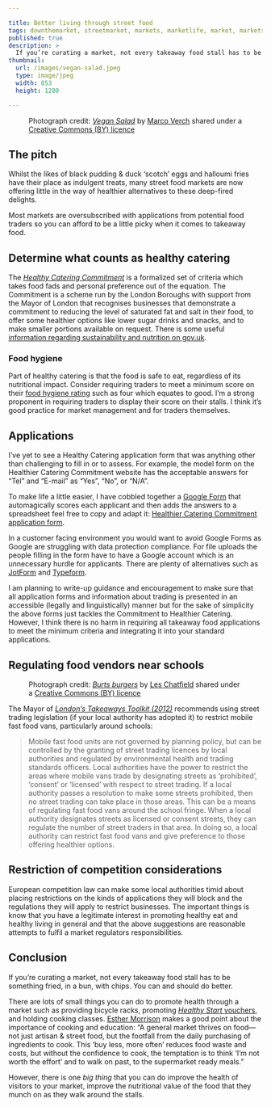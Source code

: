 ```yaml
---

title: Better living through street food
tags: downthemarket, streetmarket, markets, marketlife, market, marketsmatter, placemaking, placeshaping, streetfood, streetfoodmarket, streetfoodmarkets
published: true
description: >
  If you’re curating a market, not every takeaway food stall has to be something fried, in a bun, with chips. You can and should do better.
thumbnail:
  url: /images/vegan-salad.jpeg
  type: image/jpeg
  width: 853
  height: 1280

---
```


<figure>
<object type="image/jpeg" width="1280" height="853" data="/images/vegan-salad.jpeg"></object>
<figcaption>Photograph credit: <cite><a href="https://flickr.com/photos/160866001@N07/32734311987">Vegan Salad</a></cite> by <a href="https://flickr.com/people/160866001@N07">Marco Verch</a> shared under a <a href="https://creativecommons.org/licenses/by/2.0/">Creative Commons (BY) licence</a></figcaption>
</figure>

## The pitch

Whilst the likes of black pudding & duck ‘scotch’ eggs and halloumi fries have their place as indulgent treats, many street food markets are now offering little in the way of healthier alternatives to these deep-fired delights.

Most markets are oversubscribed with applications from potential food traders so you can afford to be a little picky when it comes to takeaway food.

## Determine what counts as healthy catering

The [<cite>Healthy Catering Commitment</cite>](https://healthiercateringcommitment.co.uk) is a formalized set of criteria which takes food fads and personal preference out of the equation. The Commitment is a scheme run by the London Boroughs with support from the Mayor of London that recognises businesses that demonstrate a commitment to reducing the level of saturated fat and salt in their food, to offer some healthier options like lower sugar drinks and snacks, and to make smaller portions available on request. There is some useful [information regarding sustainability and nutrition on gov.uk](https://www.gov.uk/government/publications/healthier-and-more-sustainable-catering-a-toolkit-for-serving-food-to-adults).

### Food hygiene

Part of healthy catering is that the food is safe to eat, regardless of its nutritional impact. Consider requiring traders to meet a minimum score on their [food hygiene rating](https://www.food.gov.uk/safety-hygiene/food-hygiene-rating-scheme) such as four which equates to good. I’m a strong proponent in requiring traders to display their score on their stalls. I think it’s good practice for market management and for traders themselves.

## Applications

I’ve yet to see a Healthy Catering application form that was anything other than challenging to fill in or to assess. For example, the model form on the Healthier Catering Commitment website has the acceptable answers for “Tel” and “E-mail” as “Yes”, “No”, or “N/A”.

To make life a little easier, I have cobbled together a [Google Form](https://docs.google.com/forms/) that automagically scores each applicant and then adds the answers to a spreadsheet feel free to copy and adapt it: [Healthier Catering Commitment application form](https://docs.google.com/forms/d/1gMYnLVWZlejZOlzU0nii6mfI9JPuSXc2-A906S3b7OA/copy).

<object type="image/png" width="1268" height="1034" data="/images/form.png"></object>

In a customer facing environment you would want to avoid Google Forms as Google are struggling with data protection compliance. For file uploads the people filling in the form have to have a Google account which is an unnecessary hurdle for applicants. There are plenty of alternatives such as [JotForm](https://www.jotform.com/) and [Typeform](https://www.typeform.com/).

I am planning to write-up guidance and encouragement to make sure that all application forms and information about trading is presented in an accessible (legally and linguistically) manner but for the sake of simplicity the above forms just tackles the Commitment to Healthier Catering. However, I think there is no harm in requiring all takeaway food applications to meet the minimum criteria and integrating it into your standard applications.

## Regulating food vendors near schools

<figure>
<object type="image/jpeg" width="1024" height="576" data="/images/burts-burgers.jpeg"></object>
<figcaption>Photograph credit: <cite><a href="https://flickr.com/photos/elsie/8603505961">Burts burgers</a></cite> by <a href="https://www.flickr.com/people/elsie">Les Chatfield</a> shared under a <a href="https://creativecommons.org/licenses/by/2.0/">Creative Commons (BY) licence</a></figcaption>
</figure>

The Mayor of [<cite>London’s Takeaways Toolkit (2012)</cite>](https://www.london.gov.uk/what-we-do/business-and-economy/food/support-and-resources/takeaways-toolkit) recommends using street trading legislation (if your local authority has adopted it) to restrict mobile fast food vans, particularly around schools:

<blockquote cite="https://www.london.gov.uk/what-we-do/business-and-economy/food/support-and-resources/takeaways-toolkit">Mobile fast food units are not governed by planning policy, but can be controlled by the granting of street trading licences by local authorities and regulated by environmental health and trading standards officers. Local authorities have the power to restrict the areas where mobile vans trade by designating streets as ‘prohibited’, ‘consent’ or ‘licensed’ with respect to street trading. If a local authority passes a resolution to make some streets prohibited, then no street trading can take place in those areas. This can be a means of regulating fast food vans around the school fringe. When a local authority designates streets as licensed or consent streets, they can regulate the number of street traders in that area. In doing so, a local authority can restrict fast food vans and give preference to those offering healthier options.</blockquote>

## Restriction of competition considerations

European competition law can make some local authorities timid about placing restrictions on the kinds of applications they will block and the regulations they will apply to restrict businesses. The important things is know that you have a legitimate interest in promoting healthy eat and healthy living in general and that the above suggestions are reasonable attempts to fulfil a market regulators responsibilities.

## Conclusion

If you’re curating a market, not every takeaway food stall has to be something fried, in a bun, with chips. You can and should do better.

There are lots of small things you can do to promote health through a market such as providing bicycle racks, promoting [<cite>Healthy Start</cite> vouchers](https://www.healthystart.nhs.uk/), and holding cooking classes. [Esther Morrison](https://www.linkedin.com/feed/update/urn:li:activity:6516976502582583296/) makes a good point about the importance of cooking and education: “A general market thrives on food—not just artisan & street food, but the footfall from the daily purchasing of ingredients to cook. This ‘buy less, more often’ reduces food waste and costs, but without the confidence to cook, the temptation is to think ‘I’m not worth the effort’ and to walk on past, to the supermarket ready meals.”

However, there is one *big thing* that you can do improve the health of visitors to your market, improve the nutritional value of the food that they munch on as they walk around the stalls.